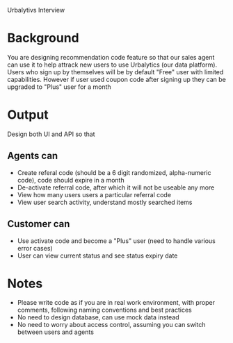 Urbalytivs Interview

# Background
You are designing recommendation code feature so that our sales agent can use it to help attrack new users to use Urbalytics (our data platform). Users who sign up by themselves will be by default "Free" user with limited capabilities. However if user used coupon code after signing up they can be upgraded to "Plus" user for a month



# Output
Design both UI and API so that 

## Agents can 
- Create referal code (should be a 6 digit randomized, alpha-numeric code), code should expire in a month
- De-activate referral code, after which it will not be useable any more
- View how many users users a particular referral code
- View user search activity, understand mostly searched items 

## Customer can
- Use activate code and become a "Plus" user (need to handle various error cases)
- User can view current status and see status expiry date

# Notes 
- Please write code as if you are in real work environment, with proper comments, following naming conventions and best practices
- No need to design database, can use mock data instead
- No need to worry about access control, assuming you can switch between users and agents